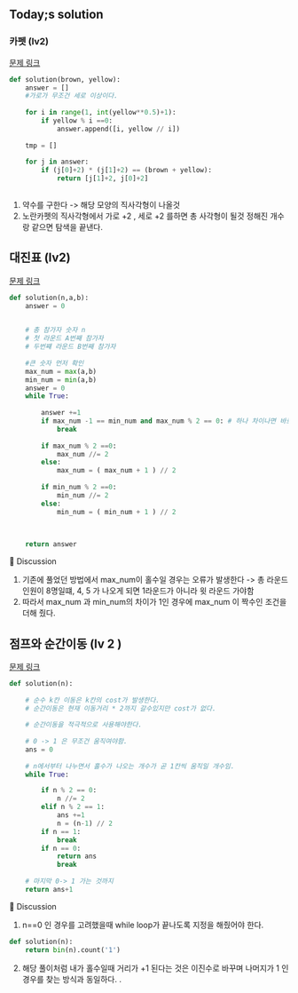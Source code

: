 ## Today;s solution 


### 카펫 (lv2) 
[문제 링크](https://school.programmers.co.kr/learn/courses/30/lessons/42842)

```python
def solution(brown, yellow):
    answer = []
    #가로가 무조건 세로 이상이다. 
    
    for i in range(1, int(yellow**0.5)+1):
        if yellow % i ==0:
            answer.append([i, yellow // i]) 
    
    tmp = []
    
    for j in answer:
        if (j[0]+2) * (j[1]+2) == (brown + yellow):
            return [j[1]+2, j[0]+2]
    

```

1. 약수를 구한다 -> 해당 모양의 직사각형이 나올것 
2. 노란카펫의 직사각형에서 가로 +2 , 세로 +2 를하면  총 사각형이 될것 정해진 개수랑 같으면 탐색을 끝낸다. 


## 대진표 (lv2) 

[문제 링크](https://school.programmers.co.kr/learn/courses/30/lessons/12985)

```python
def solution(n,a,b):
    answer = 0

    
    # 총 참가자 숫자 n
    # 첫 라운드 A번째 참가자 
    # 두번쨰 라운드 B번째 참가자
    
    #큰 숫자 먼저 확인 
    max_num = max(a,b)
    min_num = min(a,b)
    answer = 0 
    while True:
    
        answer +=1       
        if max_num -1 == min_num and max_num % 2 == 0: # 하나 차이나면 바로 가능 
            break
        
        if max_num % 2 ==0:
            max_num //= 2
        else:
            max_num = ( max_num + 1 ) // 2
            
        if min_num % 2 ==0:
            min_num //= 2
        else:
            min_num = ( min_num + 1 ) // 2
        
        

    return answer


```


🤔 Discussion 

1. 기존에 풀었던 방법에서 max_num이 홀수일 경우는 오류가 발생한다 -> 총 라운드 인원이 8명일떄, 4, 5 가 나오게 되면 1라운드가 아니라 윗 라운드 가야함 
2. 따라서 max_num 과 min_num의 차이가 1인 경우에 max_num 이 짝수인 조건을 더해 줬다. 


## 점프와 순간이동 (lv 2 )

[문제 링크](https://school.programmers.co.kr/learn/courses/30/lessons/12980)

```python
def solution(n):
    
    # 순수 k칸 이동은 k칸의 cost가 발생한다. 
    # 순간이동은 현재 이동거리 * 2까지 갈수있지만 cost가 없다. 
    
    # 순간이동을 적극적으로 사용해야한다. 
    
    # 0 -> 1 은 무조건 움직여야함. 
    ans = 0 
    
    # n에서부터 나누면서 홀수가 나오는 개수가 곧 1칸씩 움직일 개수임. 
    while True: 

        if n % 2 == 0:
            n //= 2 
        elif n % 2 == 1: 
            ans +=1 
            n = (n-1) // 2 
        if n == 1: 
            break 
        if n == 0:
            return ans
            break
        
    # 마지막 0-> 1 가는 것까지 
    return ans+1
```


🤔 Discussion 

1. n==0 인 경우를 고려했을때 while loop가 끝나도록 지정을 해줬어야 한다. 

```python
def solution(n):
    return bin(n).count('1')
```

2. 해당 풀이처럼 내가 홀수일때 거리가 +1 된다는 것은 이진수로 바꾸며 나머지가 1 인 경우를 찾는 방식과 동일하다. . 
